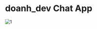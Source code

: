 # doanh_dev Chat App

![1](https://github.com/user-attachments/assets/82b74380-d10d-4f64-a64a-4972a9fa9523)

